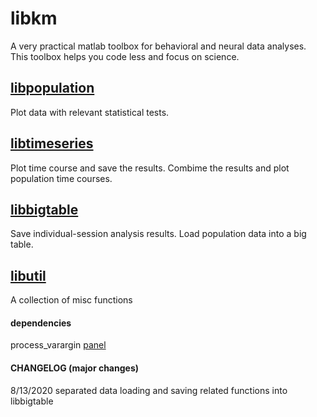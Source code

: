 # libkm
A very practical matlab toolbox for behavioral and neural data analyses. This toolbox helps you code less and focus on science.

## [libpopulation](https://github.com/hkim09/libkm/tree/master/libpopulation)
Plot data with relevant statistical tests.

## [libtimeseries](https://github.com/hkim09/libkm/tree/master/libtimeseries)
Plot time course and save the results. Combime the results and plot population time courses.

## [libbigtable](https://github.com/hkim09/libkm/tree/master/libbigtable)
Save individual-session analysis results. Load population data into a big table.

## [libutil](https://github.com/hkim09/libkm/tree/master/libutil)
A collection of misc functions

#### dependencies

process_varargin
[panel](https://www.mathworks.com/matlabcentral/fileexchange/20003-panel)

#### CHANGELOG (major changes)

8/13/2020 separated data loading and saving related functions into libbigtable 
